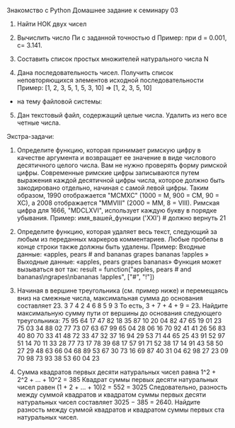 Знакомство с Python 
Домашнее задание к семинару 03

1. Найти НОК двух чисел
2. Вычислить число Пи c заданной точностью d
Пример: при d = 0.001,  c= 3.141. 
3. Составить список простых множителей натурального числа N

4. Дана последовательность чисел. Получить список неповторяющихся элементов исходной последовательности
Пример: [1, 2, 3, 5, 1, 5, 3, 10] => [1, 2, 3, 5, 10]

+ на тему файловой системы:
5.  Дан текстовый файл, содержащий целые числа. Удалить из него все четные числа. 


Экстра-задачи:
1. Определите функцию, которая принимает римскую цифру в качестве аргумента и возвращает ее значение в виде числового десятичного целого числа. Вам не нужно проверять форму римской цифры.
Современные римские цифры записываются путем выражения каждой десятичной цифры числа, которое должно быть закодировано отдельно, начиная с самой левой цифры. Таким образом, 1990 отображается "MCMXC" (1000 = M, 900 = CM, 90 = XC), а 2008 отображается "MMVIII" (2000 = MM, 8 = VIII). Римская цифра для 1666, "MDCLXVI", использует каждую букву в порядке убывания.
Пример: имя_вашей_функции ('XXI') # должно вернуть 21

2. Определите функцию, которая удаляет весь текст, следующий за любым из переданных маркеров комментариев. Любые пробелы в конце строки также должны быть удалены.
Пример: 
Входные данные:
«apples, pears # and bananas
grapes
bananas !apples          » 
Выходные данные:
«apples, pears
grapes
bananas»
Функция может вызываться вот так:
result = function("apples, pears # and bananas\ngrapes\nbananas !apples", ["#", "!"])

3. Начиная в вершине треугольника (см. пример ниже) и перемещаясь вниз на смежные числа, максимальная сумма до основания составляет 23.
3
7 4
2 4 6
8 5 9 3
То есть, 3 + 7 + 4 + 9 = 23.
Найдите максимальную сумму пути от вершины до основания следующего треугольника:
75
95 64
17 47 82
18 35 87 10
20 04 82 47 65
19 01 23 75 03 34
88 02 77 73 07 63 67
99 65 04 28 06 16 70 92
41 41 26 56 83 40 80 70 33
41 48 72 33 47 32 37 16 94 29
53 71 44 65 25 43 91 52 97 51 14
70 11 33 28 77 73 17 78 39 68 17 57
91 71 52 38 17 14 91 43 58 50 27 29 48
63 66 04 68 89 53 67 30 73 16 69 87 40 31
04 62 98 27 23 09 70 98 73 93 38 53 60 04 23

4. Сумма квадратов первых десяти натуральных чисел равна
1^2 + 2^2 + ... + 10^2 = 385
Квадрат суммы первых десяти натуральных чисел равен
(1 + 2 + ... + 10)2 = 552 = 3025
Следовательно, разность между суммой квадратов и квадратом суммы первых десяти натуральных чисел составляет 3025 − 385 = 2640.
Найдите разность между суммой квадратов и квадратом суммы первых ста натуральных чисел.